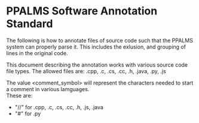 # PPALMS Software Annotation Standard  

The following is how to annotate files of source code such that the PPALMS system can properly parse it. This includes the exlusion, and grouping of lines in the original code.

This document describing the annotation works with various source code file types. The allowed files are: .cpp, .c, .cs, .cc, .h, .java, .py, .js

The value <comment_symbol> will represent the characters needed to start a comment in various lamguages.  
These are:
- "//" for .cpp, .c, .cs, .cc, .h, .js, .java  
- "#" for .py  